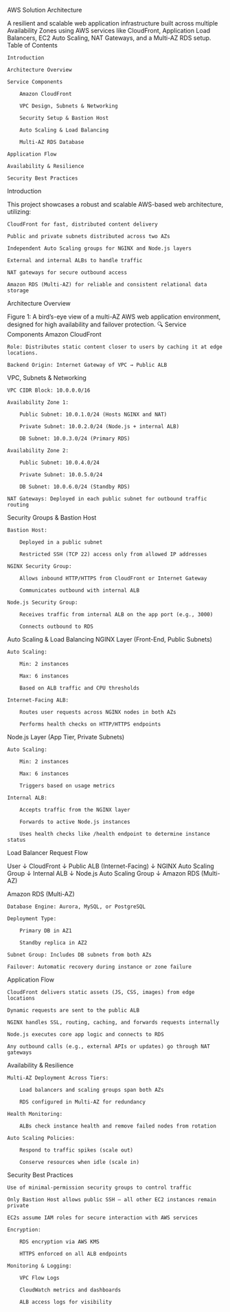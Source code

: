 AWS Solution Architecture

A resilient and scalable web application infrastructure built across multiple Availability Zones using AWS services like CloudFront, Application Load Balancers, EC2 Auto Scaling, NAT Gateways, and a Multi-AZ RDS setup.
Table of Contents

    Introduction

    Architecture Overview

    Service Components

        Amazon CloudFront

        VPC Design, Subnets & Networking

        Security Setup & Bastion Host

        Auto Scaling & Load Balancing

        Multi-AZ RDS Database

    Application Flow

    Availability & Resilience

    Security Best Practices

Introduction

This project showcases a robust and scalable AWS-based web architecture, utilizing:

    CloudFront for fast, distributed content delivery

    Public and private subnets distributed across two AZs

    Independent Auto Scaling groups for NGINX and Node.js layers

    External and internal ALBs to handle traffic

    NAT gateways for secure outbound access

    Amazon RDS (Multi-AZ) for reliable and consistent relational data storage

Architecture Overview

Figure 1: A bird’s-eye view of a multi-AZ AWS web application environment, designed for high availability and failover protection.
🔍 Service Components
Amazon CloudFront

    Role: Distributes static content closer to users by caching it at edge locations.

    Backend Origin: Internet Gateway of VPC → Public ALB

VPC, Subnets & Networking

    VPC CIDR Block: 10.0.0.0/16

    Availability Zone 1:

        Public Subnet: 10.0.1.0/24 (Hosts NGINX and NAT)

        Private Subnet: 10.0.2.0/24 (Node.js + internal ALB)

        DB Subnet: 10.0.3.0/24 (Primary RDS)

    Availability Zone 2:

        Public Subnet: 10.0.4.0/24

        Private Subnet: 10.0.5.0/24

        DB Subnet: 10.0.6.0/24 (Standby RDS)

    NAT Gateways: Deployed in each public subnet for outbound traffic routing

Security Groups & Bastion Host

    Bastion Host:

        Deployed in a public subnet

        Restricted SSH (TCP 22) access only from allowed IP addresses

    NGINX Security Group:

        Allows inbound HTTP/HTTPS from CloudFront or Internet Gateway

        Communicates outbound with internal ALB

    Node.js Security Group:

        Receives traffic from internal ALB on the app port (e.g., 3000)

        Connects outbound to RDS

Auto Scaling & Load Balancing
NGINX Layer (Front-End, Public Subnets)

    Auto Scaling:

        Min: 2 instances

        Max: 6 instances

        Based on ALB traffic and CPU thresholds

    Internet-Facing ALB:

        Routes user requests across NGINX nodes in both AZs

        Performs health checks on HTTP/HTTPS endpoints

Node.js Layer (App Tier, Private Subnets)

    Auto Scaling:

        Min: 2 instances

        Max: 6 instances

        Triggers based on usage metrics

    Internal ALB:

        Accepts traffic from the NGINX layer

        Forwards to active Node.js instances

        Uses health checks like /health endpoint to determine instance status

Load Balancer Request Flow

User
 ↓
CloudFront
 ↓
Public ALB (Internet-Facing)
 ↓
NGINX Auto Scaling Group
 ↓
Internal ALB
 ↓
Node.js Auto Scaling Group
 ↓
Amazon RDS (Multi-AZ)

Amazon RDS (Multi-AZ)

    Database Engine: Aurora, MySQL, or PostgreSQL

    Deployment Type:

        Primary DB in AZ1

        Standby replica in AZ2

    Subnet Group: Includes DB subnets from both AZs

    Failover: Automatic recovery during instance or zone failure

Application Flow

    CloudFront delivers static assets (JS, CSS, images) from edge locations

    Dynamic requests are sent to the public ALB

    NGINX handles SSL, routing, caching, and forwards requests internally

    Node.js executes core app logic and connects to RDS

    Any outbound calls (e.g., external APIs or updates) go through NAT gateways

Availability & Resilience

    Multi-AZ Deployment Across Tiers:

        Load balancers and scaling groups span both AZs

        RDS configured in Multi-AZ for redundancy

    Health Monitoring:

        ALBs check instance health and remove failed nodes from rotation

    Auto Scaling Policies:

        Respond to traffic spikes (scale out)

        Conserve resources when idle (scale in)

Security Best Practices

    Use of minimal-permission security groups to control traffic

    Only Bastion Host allows public SSH — all other EC2 instances remain private

    EC2s assume IAM roles for secure interaction with AWS services

    Encryption:

        RDS encryption via AWS KMS

        HTTPS enforced on all ALB endpoints

    Monitoring & Logging:

        VPC Flow Logs

        CloudWatch metrics and dashboards

        ALB access logs for visibility
